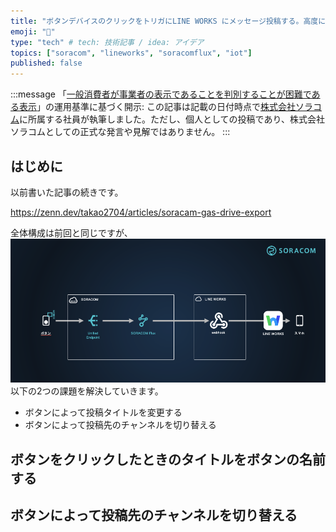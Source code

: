 ```yaml
---
title: "ボタンデバイスのクリックをトリガにLINE WORKS にメッセージ投稿する。高度にローコードで"
emoji: "📘"
type: "tech" # tech: 技術記事 / idea: アイデア
topics: ["soracom", "lineworks", "soracomflux", "iot"]
published: false
---
```


:::message
「[一般消費者が事業者の表示であることを判別することが困難である表示](https://www.caa.go.jp/policies/policy/representation/fair_labeling/guideline/assets/representation_cms216_230328_03.pdf)」の運用基準に基づく開示: この記事は記載の日付時点で[株式会社ソラコム](https://soracom.jp/)に所属する社員が執筆しました。ただし、個人としての投稿であり、株式会社ソラコムとしての正式な発言や見解ではありません。
:::

## はじめに
以前書いた記事の続きです。

https://zenn.dev/takao2704/articles/soracam-gas-drive-export

全体構成は前回と同じですが、
![alt text](/images/button-to-lineworks-with-flux/1754975318101.png)
以下の2つの課題を解決していきます。

- ボタンによって投稿タイトルを変更する
- ボタンによって投稿先のチャンネルを切り替える

## ボタンをクリックしたときのタイトルをボタンの名前する


## ボタンによって投稿先のチャンネルを切り替える

